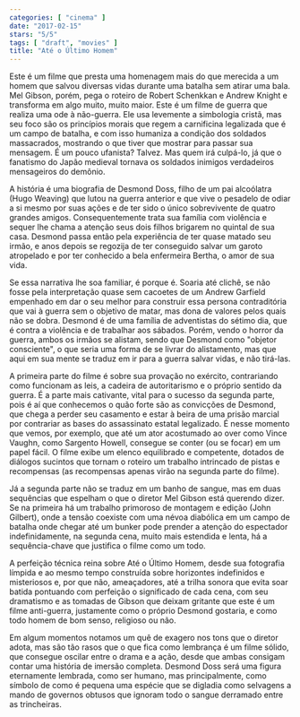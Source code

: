 ```yaml
---
categories: [ "cinema" ]
date: "2017-02-15"
stars: "5/5"
tags: [ "draft", "movies" ]
title: "Até o Último Homem"
---
```

Este é um filme que presta uma homenagem mais do que merecida a um homem que salvou diversas vidas durante uma batalha sem atirar uma bala. Mel Gibson, porém, pega o roteiro de Robert Schenkkan e Andrew Knight e transforma em algo muito, muito maior. Este é um filme de guerra que realiza uma ode à não-guerra. Ele usa levemente a simbologia cristã, mas seu foco são os princípios morais que regem a carnificina legalizada que é um campo de batalha, e com isso humaniza a condição dos soldados massacrados, mostrando o que tiver que mostrar para passar sua mensagem. É um pouco ufanista? Talvez. Mas quem irá culpá-lo, já que o fanatismo do Japão medieval tornava os soldados inimigos verdadeiros mensageiros do demônio.

A história é uma biografia de Desmond Doss, filho de um pai alcoólatra (Hugo Weaving) que lutou na guerra anterior e que vive o pesadelo de odiar a si mesmo por suas ações e de ter sido o único sobrevivente de quatro grandes amigos. Consequentemente trata sua família com violência e sequer lhe chama a atenção seus dois filhos brigarem no quintal de sua casa. Desmond passa então pela experiência de ter quase matado seu irmão, e anos depois se regozija de ter conseguido salvar um garoto atropelado e por ter conhecido a bela enfermeira Bertha, o amor de sua vida.

Se essa narrativa lhe soa familiar, é porque é. Soaria até clichê, se não fosse pela interpretação quase sem cacoetes de um Andrew Garfield empenhado em dar o seu melhor para construir essa persona contraditória que vai à guerra sem o objetivo de matar, mas dona de valores pelos quais não se dobra. Desmond é de uma família de adventistas do sétimo dia, que é contra a violência e de trabalhar aos sábados. Porém, vendo o horror da guerra, ambos os irmãos se alistam, sendo que Desmond como "objetor consciente", o que seria uma forma de se livrar do alistamento, mas que aqui em sua mente se traduz em ir para a guerra salvar vidas, e não tirá-las.

A primeira parte do filme é sobre sua provação no exército, contrariando como funcionam as leis, a cadeira de autoritarismo e o próprio sentido da guerra. É a parte mais cativante, vital para o sucesso da segunda parte, pois é aí que conhecemos o quão forte são as convicções de Desmond, que chega a perder seu casamento e estar à beira de uma prisão marcial por contrariar as bases do assassinato estatal legalizado. É nesse momento que vemos, por exemplo, que até um ator acostumado ao over como Vince Vaughn, como Sargento Howell, consegue se conter (ou se focar) em um papel fácil. O filme exibe um elenco equilibrado e competente, dotados de diálogos sucintos que tornam o roteiro um trabalho intrincado de pistas e recompensas (as recompensas apenas virão na segunda parte do filme).

Já a segunda parte não se traduz em um banho de sangue, mas em duas sequências que espelham o que o diretor Mel Gibson está querendo dizer. Se na primeira há um trabalho primoroso de montagem e edição (John Gilbert), onde a tensão coexiste com uma névoa diabólica em um campo de batalha onde chegar até um bunker pode prender a atenção do espectador indefinidamente, na segunda cena, muito mais estendida e lenta, há a sequência-chave que justifica o filme como um todo.

A perfeição técnica reina sobre Até o Último Homem, desde sua fotografia límpida e ao mesmo tempo construída sobre horizontes indefinidos e misteriosos e, por que não, ameaçadores, até a trilha sonora que evita soar batida pontuando com perfeição o significado de cada cena, com seu dramatismo e as tomadas de Gibson que deixam gritante que este é um filme anti-guerra, justamente como o próprio Desmond gostaria, e como todo homem de bom senso, religioso ou não.

Em algum momentos notamos um quê de exagero nos tons que o diretor adota, mas são tão rasos que o que fica como lembrança é um filme sólido, que consegue oscilar entre o drama e a ação, desde que ambas consigam contar uma história de imersão completa. Desmond Doss será uma figura eternamente lembrada, como ser humano, mas principalmente, como símbolo de como é pequena uma espécie que se digladia como selvagens a mando de governos obtusos que ignoram todo o sangue derramado entre as trincheiras.
